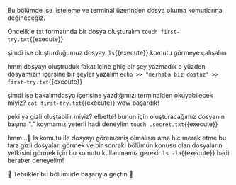 Bu bölümde ise listeleme ve terminal üzerinden dosya okuma komutlarına değineceğiz.

Öncelikle txt formatında bir dosya oluşturalım `touch first-try.txt`{{execute}}

şimdi ise oluşturduğumuz dosyayı `ls`{{execute}} komutu görmeye çalışalım

hmm dosyayı oluştruduk fakat içine ghiç bir şey yazmadık o yüzden dosyamızın içersine bir şeyler yazalım `echo >> "merhaba biz dostuz" >> first-try.txt`{{execute}}

şimdi ise bakalımdosya içerisine yazdığımızı terminalden okuyabilecek miyiz? `cat first-try.txt`{{execute}} wow başardık!

peki ya gizli oluştabilir miyiz? elbette! bunun için oluşturacağımız dosyanın başına "." koymamız yeterli hadi deneylim `touch .secret.txt`{{execute}}

hmm...🧐 ls komutu ile dosyayı görememiş olmalısın ama hiç merak etme bu tarz gizli dosyaları görmek ve bir sonraki bölümün konusu olan dosyaların yetkisini görmek için bu komutu kullanmamız gerekir `ls -la`{{execute}} hadi beraber deneyelim!

🥳 Tebrikler bu bölümüde başarıyla geçtin 🥳